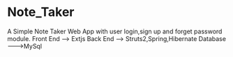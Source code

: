 # Note_Taker

A Simple Note Taker Web App with user login,sign up and forget password module. Front End --> Extjs Back End --> Struts2,Spring,Hibernate Database --->MySql
